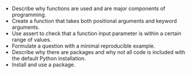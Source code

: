 - Describe why functions are used and are major components of programming.
- Create a function that takes both positional arguments and keyword arguments.
- Use assert to check that a function input parameter is within a certain range
  of values.
- Formulate a question with a minimal reproducible example.
- Describe why there are packages and why not all code is included with
  the default Python installation.
- Install and use a package.

